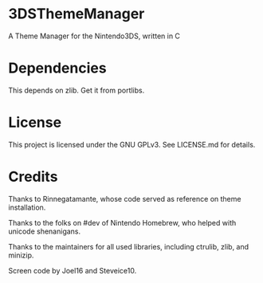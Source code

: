 # 3DSThemeManager
A Theme Manager for the Nintendo3DS, written in C

# Dependencies
This depends on zlib. Get it from portlibs.

# License
This project is licensed under the GNU GPLv3. See LICENSE.md for details.

# Credits
Thanks to Rinnegatamante, whose code served as reference on theme installation.

Thanks to the folks on #dev of Nintendo Homebrew, who helped with unicode shenanigans.

Thanks to the maintainers for all used libraries, including ctrulib, zlib, and minizip.

Screen code by Joel16 and Steveice10.
